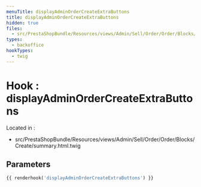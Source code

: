 ```yaml
---
menuTitle: displayAdminOrderCreateExtraButtons
title: displayAdminOrderCreateExtraButtons
hidden: true
files:
  - src/PrestaShopBundle/Resources/views/Admin/Sell/Order/Order/Blocks/Create/summary.html.twig
types:
  - backoffice
hookTypes:
  - twig
---
```


# Hook : displayAdminOrderCreateExtraButtons

Located in :

  - src/PrestaShopBundle/Resources/views/Admin/Sell/Order/Order/Blocks/Create/summary.html.twig

## Parameters

```php
{{ renderhook('displayAdminOrderCreateExtraButtons') }}
```